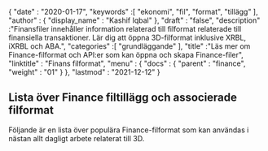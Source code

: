{
  "date" : "2020-01-17",
  "keywords" :[ "ekonomi", "fil", "format", "tillägg" ],
  "author" : {
    "display_name" : "Kashif Iqbal"
},
  "draft" : "false",
  "description" :"Finansfiler innehåller information relaterad till filformat relaterade till finansiella transaktioner. Lär dig att öppna 3D-filformat inklusive XRBL, iXRBL och ABA.",
  "categories" :[ "grundläggande" ],
  "title" :"Läs mer om Finance-filformat och API:er som kan öppna och skapa Finance-filer",
  "linktitle" : "Finans filformat",
  "menu" : {
    "docs" : {
      "parent" : "finance",
      "weight" : "01"
}
},
  "lastmod" : "2021-12-12"
}

## Lista över Finance filtillägg och associerade filformat

Följande är en lista över populära Finance-filformat som kan användas i nästan allt dagligt arbete relaterat till 3D.

